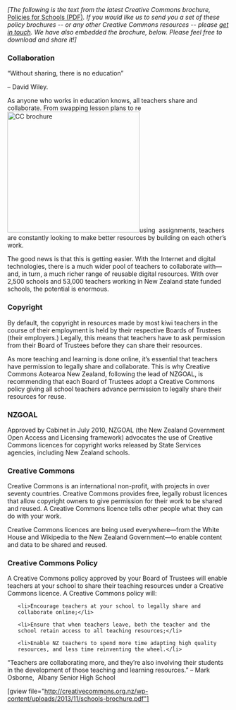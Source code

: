 <html><body><em>[The following is the text from the latest Creative Commons brochure, </em><a href="http://creativecommons.org.nz/wp-content/uploads/2013/11/schools-brochure.pdf">Policies for Schools (PDF)</a><em>. </em><em>If you would like us to send you a set of these policy brochures -- or any other Creative Commons resources -- please <a title="Contact" href="http://creativecommons.org.nz/contact/">get in touch</a>. We have also embedded the brochure, below. Please feel free to download and share it!]</em>

<h3>Collaboration</h3>

“Without sharing, there is no education”

– David Wiley.



As anyone who works in education knows, all teachers share and collaborate. From swapping lesson plans to re<a href="http://creativecommons.org.nz/wp-content/uploads/2013/11/CC-brochure.png"><img class="alignright size-medium wp-image-4925" alt="CC brochure" src="http://creativecommons.org.nz/wp-content/uploads/2013/11/CC-brochure-300x274.png" width="300" height="274"></a>using  assignments, teachers are constantly looking to make better resources by building on each other’s work.



The good news is that this is getting easier. With the Internet and digital technologies, there is a much wider pool of teachers to collaborate with— and, in turn, a much richer range of reusable digital resources. With over 2,500 schools and 53,000 teachers working in New Zealand state funded schools, the potential is enormous.

<h3>Copyright</h3>

By default, the copyright in resources made by most kiwi teachers in the course of their employment is held by their respective Boards of Trustees (their employers.) Legally, this means that teachers have to ask permission from their Board of Trustees before they can share their resources.



As more teaching and learning is done online, it’s essential that teachers have permission to legally share and collaborate. This is why Creative Commons Aotearoa New Zealand, following the lead of NZGOAL, is recommending that each Board of Trustees adopt a Creative Commons policy giving all school teachers advance permission to legally share their resources for reuse.

<h3>NZGOAL</h3>

Approved by Cabinet in July 2010, NZGOAL (the New Zealand Government Open Access and Licensing framework) advocates the use of Creative Commons licences for copyright works released by State Services agencies, including New Zealand schools.<strong></strong>

<h3>Creative Commons</h3>

Creative Commons is an international non-profit, with projects in over seventy countries. Creative Commons provides free, legally robust licences that allow copyright owners to give permission for their work to be shared and reused. A Creative Commons licence tells other people what they can do with your work.



Creative Commons licences are being used everywhere—from the White House and Wikipedia to the New Zealand Government—to enable content and data to be shared and reused.

<h3>Creative Commons Policy</h3>

A Creative Commons policy approved by your Board of Trustees will enable teachers at your school to share their teaching resources under a Creative Commons licence. A Creative Commons policy will:

<ul>

	<li>Encourage teachers at your school to legally share and collaborate online;</li>

	<li>Ensure that when teachers leave, both the teacher and the school retain access to all teaching resources;</li>

	<li>Enable NZ teachers to spend more time adapting high quality resources, and less time reinventing the wheel.</li>

</ul>

“Teachers are collaborating more, and they’re also involving their students in the development of those teaching and learning resources.” – Mark Osborne,  Albany Senior High School



[gview file="http://creativecommons.org.nz/wp-content/uploads/2013/11/schools-brochure.pdf"]</body></html>
